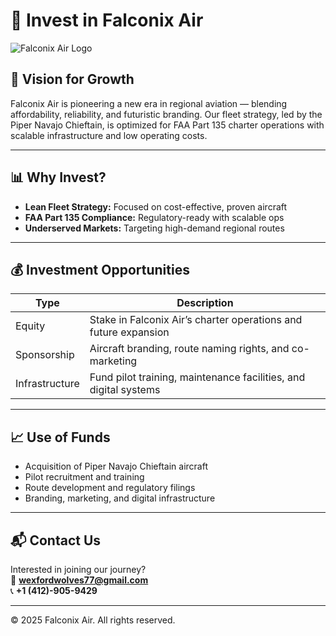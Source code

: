 # 💼 Invest in Falconix Air

![Falconix Air Logo](assets/logo-falconix.png)

## 🚀 Vision for Growth

Falconix Air is pioneering a new era in regional aviation — blending affordability, reliability, and futuristic branding. Our fleet strategy, led by the Piper Navajo Chieftain, is optimized for FAA Part 135 charter operations with scalable infrastructure and low operating costs.

---

## 📊 Why Invest?

- **Lean Fleet Strategy:** Focused on cost-effective, proven aircraft
- **FAA Part 135 Compliance:** Regulatory-ready with scalable ops
- **Underserved Markets:** Targeting high-demand regional routes

---

## 💰 Investment Opportunities

| Type | Description |
|------|-------------|
| Equity | Stake in Falconix Air’s charter operations and future expansion |
| Sponsorship | Aircraft branding, route naming rights, and co-marketing |
| Infrastructure | Fund pilot training, maintenance facilities, and digital systems |

---

## 📈 Use of Funds

- Acquisition of Piper Navajo Chieftain aircraft
- Pilot recruitment and training
- Route development and regulatory filings
- Branding, marketing, and digital infrastructure

---

## 📬 Contact Us

Interested in joining our journey?  
📧 **wexfordwolves77@gmail.com**  
📞 **+1 (412)-905-9429**

---

© 2025 Falconix Air. All rights reserved.
